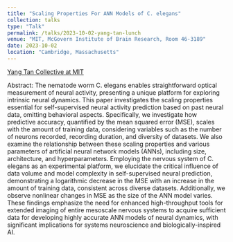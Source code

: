```yaml
---
title: "Scaling Properties For ANN Models of C. elegans"
collection: talks
type: "Talk"
permalink: /talks/2023-10-02-yang-tan-lunch
venue: "MIT, McGovern Institute of Brain Research, Room 46-3189"
date: 2023-10-02
location: "Cambridge, Massachusetts"
---
```


[Yang Tan Collective at MIT](https://yangtan.mit.edu/) 

Abstract: The nematode worm C. elegans enables straightforward optical measurement of neural activity, presenting a unique platform for exploring intrinsic neural dynamics. This paper investigates the scaling properties essential for self-supervised neural activity prediction based on past neural data, omitting behavioral aspects. Specifically, we investigate how predictive accuracy, quantified by the mean squared error (MSE), scales with the amount of training data, considering variables such as the number of neurons recorded, recording duration, and diversity of datasets. We also examine the relationship between these scaling properties and various parameters of artificial neural network models (ANNs), including size, architecture, and hyperparameters. Employing the nervous system of C. elegans as an experimental platform, we elucidate the critical influence of data volume and model complexity in self-supervised neural prediction, demonstrating a logarithmic decrease in the MSE with an increase in the amount of training data, consistent across diverse datasets. Additionally, we observe nonlinear changes in MSE as the size of the ANN model varies. These findings emphasize the need for enhanced high-throughput tools for extended imaging of entire mesoscale nervous systems to acquire sufficient data for developing highly accurate ANN models of neural dynamics, with significant implications for systems neuroscience and biologically-inspired AI.